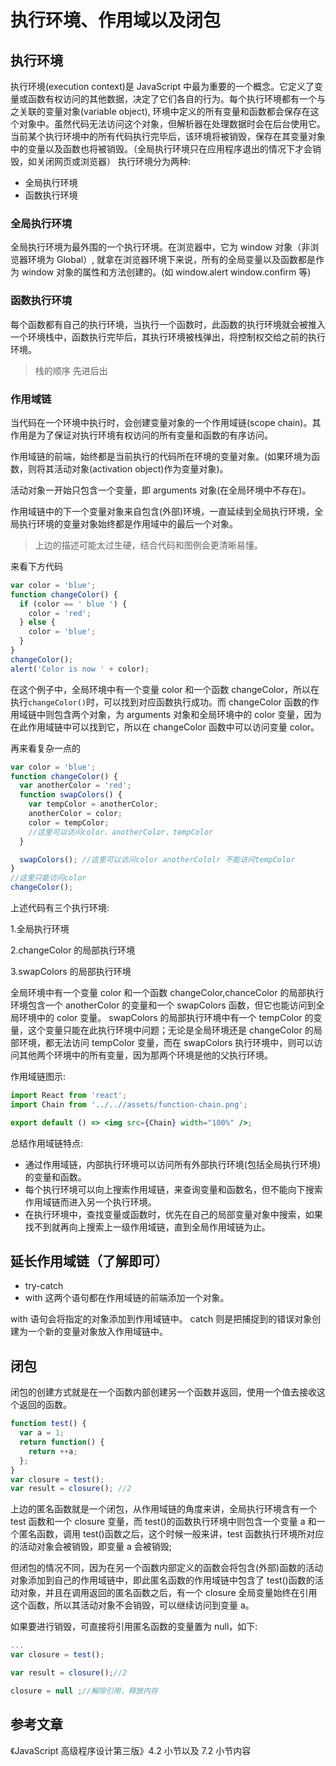 # 执行环境、作用域以及闭包

## 执行环境

执行环境(execution context)是 JavaScript 中最为重要的一个概念。它定义了变量或函数有权访问的其他数据，决定了它们各自的行为。每个执行环境都有一个与之关联的变量对象(variable object), 环境中定义的所有变量和函数都会保存在这个对象中。虽然代码无法访问这个对象，但解析器在处理数据时会在后台使用它。
当前某个执行环境中的所有代码执行完毕后，该环境将被销毁，保存在其变量对象中的变量以及函数也将被销毁。（全局执行环境只在应用程序退出的情况下才会销毁，如关闭网页或浏览器）
执行环境分为两种:

- 全局执行环境
- 函数执行环境

### 全局执行环境

全局执行环境为最外围的一个执行环境。在浏览器中，它为 window 对象（非浏览器环境为 Global）, 就拿在浏览器环境下来说，所有的全局变量以及函数都是作为 window 对象的属性和方法创建的。(如 window.alert window.confirm 等)

### 函数执行环境

每个函数都有自己的执行环境，当执行一个函数时，此函数的执行环境就会被推入一个环境栈中，函数执行完毕后，其执行环境被栈弹出，将控制权交给之前的执行环境。

> 栈的顺序 先进后出

### 作用域链

当代码在一个环境中执行时，会创建变量对象的一个作用域链(scope chain)。其作用是为了保证对执行环境有权访问的所有变量和函数的有序访问。

作用域链的前端，始终都是当前执行的代码所在环境的变量对象。(如果环境为函数，则将其活动对象(activation object)作为变量对象)。

活动对象一开始只包含一个变量，即 arguments 对象(在全局环境中不存在)。

作用域链中的下一个变量对象来自包含(外部)环境，一直延续到全局执行环境，全局执行环境的变量对象始终都是作用域中的最后一个对象。

> 上边的描述可能太过生硬，结合代码和图例会更清晰易懂。

来看下方代码

```js
var color = 'blue';
function changeColor() {
  if (color == ' blue ') {
    color = 'red';
  } else {
    color = 'blue';
  }
}
changeColor();
alert('Color is now ' + color);
```

在这个例子中，全局环境中有一个变量 color 和一个函数 changeColor，所以在执行`changeColor()`时，可以找到对应函数执行成功。而 changeColor 函数的作用域链中则包含两个对象，为 arguments 对象和全局环境中的 color 变量，因为在此作用域链中可以找到它，所以在 changeColor 函数中可以访问变量 color。

再来看复杂一点的

```js
var color = 'blue';
function changeColor() {
  var anotherColor = 'red';
  function swapColors() {
    var tempColor = anotherColor;
    anotherColor = color;
    color = tempColor;
    //这里可以访问color、anotherColor、tempColor
  }

  swapColors(); //这里可以访问color anotherCololr 不能访问tempColor
}
//这里只能访问color
changeColor();
```

上述代码有三个执行环境:

1.全局执行环境

2.changeColor 的局部执行环境

3.swapColors 的局部执行环境

全局环境中有一个变量 color 和一个函数 changeColor,chanceColor 的局部执行环境包含一个 anotherColor 的变量和一个 swapColors 函数，但它也能访问到全局环境中的 color 变量。
swapColors 的局部执行环境中有一个 tempColor 的变量，这个变量只能在此执行环境中问题；无论是全局环境还是 changeColor 的局部环境，都无法访问 tempColor 变量，而在 swapColors 执行环境中，则可以访问其他两个环境中的所有变量，因为那两个环境是他的父执行环境。

作用域链图示:

```jsx | inline
import React from 'react';
import Chain from '../..//assets/function-chain.png';

export default () => <img src={Chain} width="100%" />;
```

总结作用域链特点:

- 通过作用域链，内部执行环境可以访问所有外部执行环境(包括全局执行环境)的变量和函数。
- 每个执行环境可以向上搜索作用域链，来查询变量和函数名，但不能向下搜索作用域链而进入另一个执行环境。
- 在执行环境中，查找变量或函数时，优先在自己的局部变量对象中搜索，如果找不到就再向上搜索上一级作用域链，直到全局作用域链为止。

## 延长作用域链（了解即可）

- try-catch
- with
  这两个语句都在作用域链的前端添加一个对象。

with 语句会将指定的对象添加到作用域链中。
catch 则是把捕捉到的错误对象创建为一个新的变量对象放入作用域链中。

## 闭包

闭包的创建方式就是在一个函数内部创建另一个函数并返回，使用一个值去接收这个返回的函数。

```js
function test() {
  var a = 1;
  return function() {
    return ++a;
  };
}
var closure = test();
var result = closure(); //2
```

上边的匿名函数就是一个闭包，从作用域链的角度来讲，全局执行环境含有一个 test 函数和一个 closure 变量，而 test()的函数执行环境中则包含一个变量 a 和一个匿名函数，调用 test()函数之后，这个时候一般来讲，test 函数执行环境所对应的活动对象会被销毁，即变量 a 会被销毁;

但闭包的情况不同，因为在另一个函数内部定义的函数会将包含(外部)函数的活动对象添加到自己的作用域链中，即此匿名函数的作用域链中包含了 test()函数的活动对象，并且在调用返回的匿名函数之后，有一个 closure 全局变量始终在引用这个函数，所以其活动对象不会销毁，可以继续访问到变量 a。

如果要进行销毁，可直接将引用匿名函数的变量置为 null，如下:

```js
...
var closure = test();

var result = closure();//2

closure = null ;//解除引用，释放内存
```

## 参考文章

《JavaScript 高级程序设计第三版》4.2 小节以及 7.2 小节内容
